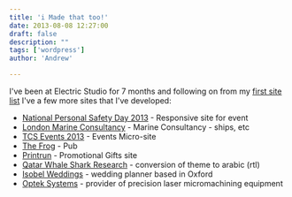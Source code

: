 ```yaml
---
title: 'i Made that too!'
date: 2013-08-08 12:27:00
draft: false
description: ""
tags: ['wordpress']
author: 'Andrew'

---
```


I've been at Electric Studio for 7 months and following on from my [first site list](http://big-andy.co.uk/blog/i-made-that/ "i Made That!") I've a few more sites that I've developed:

*   [National Personal Safety Day 2013](http://www.nationalpersonalsafetyday.co.uk/) - Responsive site for event
*   [London Marine Consultancy](http://www.londonmarine.co.uk/) - Marine Consultancy - ships, etc
*   [TCS Events 2013](http://2013.tcsevents.co.uk/) - Events Micro-site
*   [The Frog](http://www.thefrogclapham.co.uk/) - Pub
*   [Printrun](http://www.printrun.com/) - Promotional Gifts site
*   [Qatar Whale Shark Research](http://www.qatarwhalesharkproject.com/ar/) - conversion of theme to arabic (rtl)
*   [Isobel Weddings](http://www.isobelweddings.com/) - wedding planner based in Oxford
*   [Optek Systems](http://www.opteksystems.com/) - provider of precision laser micromachining equipment
